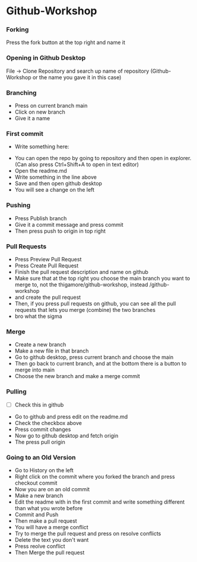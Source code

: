 # Github-Workshop

### Forking

Press the fork button at the top right and name it

### Opening in Github Desktop

File -> Clone Repository and search up name of repository (Github-Workshop or the name you gave it in this case)

### Branching

- Press on current branch main
- Click on new branch
- Give it a name

### First commit

- Write something here:

* You can open the repo by going to repository and then open in explorer. (Can also press Ctrl+Shift+A to open in text editor)
* Open the readme.md
* Write something in the line above
* Save and then open github desktop
* You will see a change on the left

### Pushing

- Press Publish branch
- Give it a commit message and press commit
- Then press push to origin in top right

### Pull Requests

- Press Preview Pull Request
- Press Create Pull Request
- Finish the pull request description and name on github
- Make sure that at the top right you choose the main branch you want to merge to, not the thigamore/github-workshop, instead <user>/github-workshop
- and create the pull request
- Then, if you press pull requests on github, you can see all the pull requests that lets you merge (combine) the two branches
- bro what the sigma

### Merge

- Create a new branch
- Make a new file in that branch
- Go to github desktop, press current branch and choose the main
- Then go back to current branch, and at the bottom there is a button to merge into main
- Choose the new branch and make a merge commit

### Pulling

- [ ] Check this in github

* Go to github and press edit on the readme.md
* Check the checkbox above
* Press commit changes
* Now go to github desktop and fetch origin
* The press pull origin

### Going to an Old Version

- Go to History on the left
- Right click on the commit where you forked the branch and press checkout commit
- Now you are on an old commit
- Make a new branch
- Edit the readme with in the first commit and write something different than what you wrote before
- Commit and Push
- Then make a pull request
- You will have a merge conflict
- Try to merge the pull request and press on resolve conflicts
- Delete the text you don't want
- Press reolve conflict
- Then Merge the pull request
